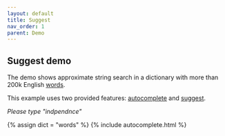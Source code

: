 ```yaml
---
layout: default
title: Suggest
nav_order: 1
parent: Demo
---
```


## Suggest demo

The demo shows approximate string search in a dictionary with more than 200k English [words](https://raw.githubusercontent.com/suggest-go/suggest/master/pkg/suggest/testdata/words.dict).

This example uses two provided features: [autocomplete](https://godoc.org/github.com/suggest-go/suggest/pkg/suggest#Service.Autocomplete) and [suggest](https://godoc.org/github.com/suggest-go/suggest/pkg/suggest#Service.Suggest).

*Please type "indpendnce"*

{% assign dict = "words" %}
{% include autocomplete.html %}
